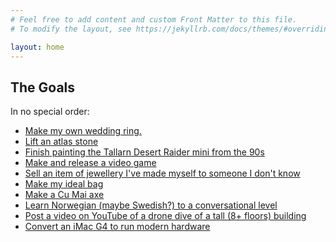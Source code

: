 ```yaml
---
# Feel free to add content and custom Front Matter to this file.
# To modify the layout, see https://jekyllrb.com/docs/themes/#overriding-theme-defaults

layout: home
---
```


## The Goals

In no special order:

* [Make my own wedding ring.](/wedding-ring.html)
* [Lift an atlas stone](/atlas-stone.html)
* [Finish painting the Tallarn Desert Raider mini from the
    90s](/tallarn-raider.html)
* [Make and release a video game](/video-game.html)
* [Sell an item of jewellery I've made myself to someone I don't
    know](/sell-jewellery.html)
* [Make my ideal bag](/ideal-bag.html)
* [Make a Cu Mai axe](/cu-mai.html)
* [Learn Norwegian (maybe Swedish?) to a conversational
    level](/scandinavian.html)
* [Post a video on YouTube of a drone dive of a tall (8+ floors)
    building](/fpv.html)
* [Convert an iMac G4 to run modern hardware](/imac-g4.html)
